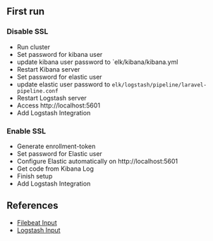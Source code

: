 ## First run

### Disable SSL
- Run cluster
- Set password for kibana user
- update kibana user password to `elk/kibana/kibana.yml
- Restart Kibana server
- Set password for elastic user
- update elastic user password to `elk/logstash/pipeline/laravel-pipeline.conf`
- Restart Logstash server
- Access http://localhost:5601
- Add Logstash Integration

### Enable SSL
- Generate enrollment-token
- Set password for Elastic user
- Configure Elastic automatically on http://localhost:5601
- Get code from Kibana Log
- Finish setup
- Add Logstash Integration

## References

- [Filebeat Input](https://www.elastic.co/guide/en/beats/filebeat/current/configuration-filebeat-options.html)
- [Logstash Input](https://www.elastic.co/guide/en/logstash/current/input-plugins.html)
